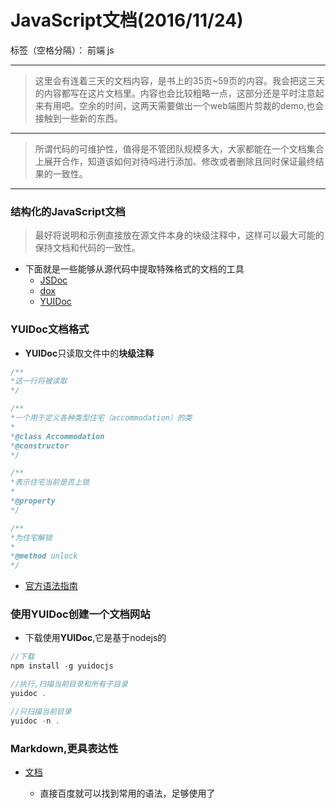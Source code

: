 ﻿# JavaScript文档(2016/11/24)

标签（空格分隔）： 前端 js

---

> 这里会有连着三天的文档内容，是书上的35页~59页的内容。我会把这三天的内容都写在这片文档里。内容也会比较粗略一点，这部分还是平时注意起来有用吧。空余的时间，这两天需要做出一个web端图片剪裁的demo,也会接触到一些新的东西。

---

> 所谓代码的可维护性，值得是不管团队规模多大，大家都能在一个文档集合上展开合作，知道该如何对待吗进行添加、修改或者删除且同时保证最终结果的一致性。

---

### **结构化的JavaScript文档**
> 最好将说明和示例直接放在源文件本身的块级注释中，这样可以最大可能的保持文档和代码的一致性。

- 下面就是一些能够从源代码中提取特殊格式的文档的工具
    - [JSDoc][1]
    - [dox][2]
    - [YUIDoc][3]

### **YUIDoc文档格式**
- **YUIDoc**只读取文件中的**块级注释**
```javascript
/**
*这一行将被读取
*/

/**
*一个用于定义各种类型住宅（accommodation）的类
*
*@class Accommodation
*@constructor
*/

/**
*表示住宅当前是否上锁
*
*@property
*/

/**
*为住宅解锁
*
*@method unlock
*/
```
- [官方语法指南][4]
    
### **使用YUIDoc创建一个文档网站**
- 下载使用**YUIDoc**,它是基于nodejs的
```javascript
//下载
npm install -g yuidocjs

//执行,扫描当前目录和所有子目录
yuidoc .

//只扫描当前目录
yuidoc -n .
```
### **Markdown,更具表达性**
- [文档][5]
    - 直接百度就可以找到常用的语法，足够使用了


  [1]: http://usejsdoc.org/
  [2]: https://github.com/tj/dox
  [3]: http://yui.github.io/yuidoc/
  [4]: http://yui.github.io/yuidoc/syntax
  [5]: http://daringfireball.net/projects/markdown